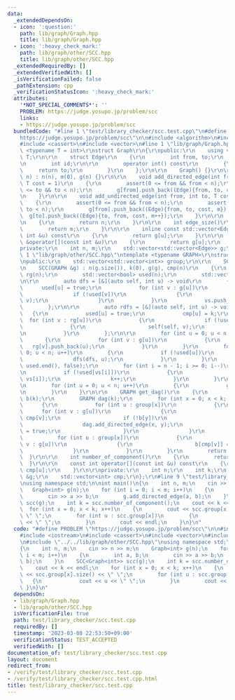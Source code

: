 ```yaml
---
data:
  _extendedDependsOn:
  - icon: ':question:'
    path: lib/graph/Graph.hpp
    title: lib/graph/Graph.hpp
  - icon: ':heavy_check_mark:'
    path: lib/graph/other/SCC.hpp
    title: lib/graph/other/SCC.hpp
  _extendedRequiredBy: []
  _extendedVerifiedWith: []
  _isVerificationFailed: false
  _pathExtension: cpp
  _verificationStatusIcon: ':heavy_check_mark:'
  attributes:
    '*NOT_SPECIAL_COMMENTS*': ''
    PROBLEM: https://judge.yosupo.jp/problem/scc
    links:
    - https://judge.yosupo.jp/problem/scc
  bundledCode: "#line 1 \"test/library_checker/scc.test.cpp\"\n#define PROBLEM \"\
    https://judge.yosupo.jp/problem/scc\"\n\n#include <algorithm>\n#include <iostream>\n\
    #include <cassert>\n#include <vector>\n#line 1 \"lib/graph/Graph.hpp\"\ntemplate\
    \ <typename T = int>\r\nstruct Graph\r\n{\r\npublic:\r\n    using value_type =\
    \ T;\r\n\r\n    struct Edge\r\n    {\r\n        int from, to;\r\n        T cost;\r\
    \n        int id;\r\n\r\n        operator int() const\r\n        {\r\n       \
    \     return to;\r\n        }\r\n    };\r\n\r\n    Graph() {}\r\n\r\n    Graph(int\
    \ n) : n(n), m(0), g(n) {}\r\n\r\n    void add_directed_edge(int from, int to,\
    \ T cost = 1)\r\n    {\r\n        assert(0 <= from && from < n);\r\n        assert(0\
    \ <= to && to < n);\r\n        g[from].push_back((Edge){from, to, cost, m++});\r\
    \n    }\r\n\r\n    void add_undirected_edge(int from, int to, T cost = 1)\r\n\
    \    {\r\n        assert(0 <= from && from < n);\r\n        assert(0 <= to &&\
    \ to < n);\r\n        g[from].push_back((Edge){from, to, cost, m});\r\n      \
    \  g[to].push_back((Edge){to, from, cost, m++});\r\n    }\r\n\r\n    int size()\r\
    \n    {\r\n        return n;\r\n    }\r\n\r\n    int edge_size()\r\n    {\r\n\
    \        return m;\r\n    }\r\n\r\n    inline const std::vector<Edge> &operator[](const\
    \ int &u) const\r\n    {\r\n        return g[u];\r\n    }\r\n\r\n    inline std::vector<Edge>\
    \ &operator[](const int &u)\r\n    {\r\n        return g[u];\r\n    }\r\n\r\n\
    private:\r\n    int n, m;\r\n    std::vector<std::vector<Edge>> g;\r\n};\r\n#line\
    \ 1 \"lib/graph/other/SCC.hpp\"\ntemplate <typename GRAPH>\r\nstruct SCC\r\n{\r\
    \npublic:\r\n    std::vector<std::vector<int>> group;\r\n\r\n    SCC() {}\r\n\r\
    \n    SCC(GRAPH &g) : n(g.size()), k(0), g(g), cmp(n)\r\n    {\r\n        std::vector<std::vector<int>>\
    \ rg(n);\r\n        std::vector<bool> used(n);\r\n        std::vector<int> vs;\r\
    \n\r\n        auto dfs = [&](auto self, int u) -> void\r\n        {\r\n      \
    \      used[u] = true;\r\n            for (int v : g[u])\r\n            {\r\n\
    \                if (!used[v])\r\n                {\r\n                    self(self,\
    \ v);\r\n                }\r\n            }\r\n            vs.push_back(u);\r\n\
    \        };\r\n\r\n        auto rdfs = [&](auto self, int u) -> void\r\n     \
    \   {\r\n            used[u] = true;\r\n            cmp[u] = k;\r\n          \
    \  for (int v : rg[u])\r\n            {\r\n                if (!used[v])\r\n \
    \               {\r\n                    self(self, v);\r\n                }\r\
    \n            }\r\n        };\r\n\r\n        for (int u = 0; u < n; u++)\r\n \
    \       {\r\n            for (int v : g[u])\r\n            {\r\n             \
    \   rg[v].push_back(u);\r\n            }\r\n        }\r\n        for (int u =\
    \ 0; u < n; u++)\r\n        {\r\n            if (!used[u])\r\n            {\r\n\
    \                dfs(dfs, u);\r\n            }\r\n        }\r\n        fill(used.begin(),\
    \ used.end(), false);\r\n        for (int i = n - 1; i >= 0; i--)\r\n        {\r\
    \n            if (!used[vs[i]])\r\n            {\r\n                rdfs(rdfs,\
    \ vs[i]);\r\n                k++;\r\n            }\r\n        }\r\n        group.resize(k);\r\
    \n        for (int u = 0; u < n; u++)\r\n        {\r\n            group[cmp[u]].push_back(u);\r\
    \n        }\r\n    }\r\n\r\n    GRAPH get_dag()\r\n    {\r\n        std::vector<bool>\
    \ b(k);\r\n        GRAPH dag(k);\r\n        for (int x = 0; x < k; x++)\r\n  \
    \      {\r\n            for (int u : group[x])\r\n            {\r\n          \
    \      for (int v : g[u])\r\n                {\r\n                    int y =\
    \ cmp[v];\r\n                    if (!b[y])\r\n                    {\r\n     \
    \                   dag.add_directed_edge(x, y);\r\n                        b[y]\
    \ = true;\r\n                    }\r\n                }\r\n            }\r\n \
    \           for (int u : group[x])\r\n            {\r\n                for (int\
    \ v : g[u])\r\n                {\r\n                    b[cmp[v]] = false;\r\n\
    \                }\r\n            }\r\n        }\r\n        return dag;\r\n  \
    \  }\r\n\r\n    int number_of_component()\r\n    {\r\n        return k;\r\n  \
    \  }\r\n\r\n    const int operator[](const int &u) const\r\n    {\r\n        return\
    \ cmp[u];\r\n    }\r\n\r\nprivate:\r\n    int n;\r\n    int k;\r\n    const GRAPH\
    \ &g;\r\n    std::vector<int> cmp;\r\n};\r\n#line 9 \"test/library_checker/scc.test.cpp\"\
    \nusing namespace std;\n\nint main()\n{\n    int n, m;\n    cin >> n >> m;\n \
    \   Graph<int> g(n);\n    for (int i = 0; i < m; i++)\n    {\n        int a, b;\n\
    \        cin >> a >> b;\n        g.add_directed_edge(a, b);\n    }\n    SCC<Graph<int>>\
    \ scc(g);\n    int k = scc.number_of_component();\n    cout << k << endl;\n  \
    \  for (int x = 0; x < k; x++)\n    {\n        cout << scc.group[x].size() <<\
    \ \" \";\n        for (int u : scc.group[x])\n        {\n            cout << u\
    \ << \" \";\n        }\n        cout << endl;\n    }\n}\n"
  code: "#define PROBLEM \"https://judge.yosupo.jp/problem/scc\"\n\n#include <algorithm>\n\
    #include <iostream>\n#include <cassert>\n#include <vector>\n#include \"../../lib/graph/Graph.hpp\"\
    \n#include \"../../lib/graph/other/SCC.hpp\"\nusing namespace std;\n\nint main()\n\
    {\n    int n, m;\n    cin >> n >> m;\n    Graph<int> g(n);\n    for (int i = 0;\
    \ i < m; i++)\n    {\n        int a, b;\n        cin >> a >> b;\n        g.add_directed_edge(a,\
    \ b);\n    }\n    SCC<Graph<int>> scc(g);\n    int k = scc.number_of_component();\n\
    \    cout << k << endl;\n    for (int x = 0; x < k; x++)\n    {\n        cout\
    \ << scc.group[x].size() << \" \";\n        for (int u : scc.group[x])\n     \
    \   {\n            cout << u << \" \";\n        }\n        cout << endl;\n   \
    \ }\n}\n"
  dependsOn:
  - lib/graph/Graph.hpp
  - lib/graph/other/SCC.hpp
  isVerificationFile: true
  path: test/library_checker/scc.test.cpp
  requiredBy: []
  timestamp: '2023-03-08 22:53:50+09:00'
  verificationStatus: TEST_ACCEPTED
  verifiedWith: []
documentation_of: test/library_checker/scc.test.cpp
layout: document
redirect_from:
- /verify/test/library_checker/scc.test.cpp
- /verify/test/library_checker/scc.test.cpp.html
title: test/library_checker/scc.test.cpp
---
```

